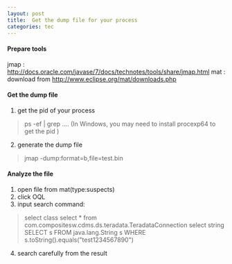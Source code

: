 ```yaml
---
layout: post
title:  Get the dump file for your process
categories: tec
---
```



#### Prepare tools
jmap : http://docs.oracle.com/javase/7/docs/technotes/tools/share/jmap.html
mat : download from http://www.eclipse.org/mat/downloads.php

#### Get the dump file
1. get the pid of your process
> ps -ef | grep .... (In Windows, you may need to install procexp64 to get the pid )
2. generate the dump file
> jmap -dump:format=b,file=test.bin <pid> 


#### Analyze the file
1. open file from mat(type:suspects)
2. click OQL
3. input search command:
> select class
> select * from com.compositesw.cdms.ds.teradata.TeradataConnection
> select string
> SELECT s FROM java.lang.String s WHERE s.toString().equals("test1234567890") 

4. search carefully from the result


